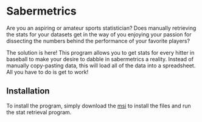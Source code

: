 # Sabermetrics

Are you an aspiring or amateur sports statistician? Does manually retrieving the stats for your datasets get in the way of you enjoying your passion for dissecting the numbers behind the performance of your favorite players?

The solution is here! This program allows you to get stats for every hitter in baseball to make your desire to dabble in sabermetrics a reality. Instead of manually copy-pasting data, this will load all of the data into a spreadsheet. All you have to do is get to work!

## Installation

To install the program, simply download the [msi](https://github.com/tallquist10/Sabermetrics/releases/download/1.0.0/BaseballSabermetrics.msi) to install the files and run the stat retrieval program.
